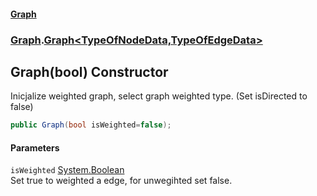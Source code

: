 #### [Graph](./A:\Visualstudioproject\GraphGit\docs.md 'A:\Visual studio project\GraphGit\docs')
### [Graph](./Graph.md 'Graph').[Graph&lt;TypeOfNodeData,TypeOfEdgeData&gt;](./Graph-Graph-TypeOfNodeData_TypeOfEdgeData-.md 'Graph.Graph&lt;TypeOfNodeData,TypeOfEdgeData&gt;')
## Graph(bool) Constructor
Inicjalize weighted graph, select graph weighted type. (Set isDirected to false)  
```csharp
public Graph(bool isWeighted=false);
```
#### Parameters
<a name='Graph-Graph-TypeOfNodeData_TypeOfEdgeData--Graph(bool)-isWeighted'></a>
`isWeighted` [System.Boolean](https://docs.microsoft.com/en-us/dotnet/api/System.Boolean 'System.Boolean')  
Set true to weighted a edge, for unwegihted set false.  
  
